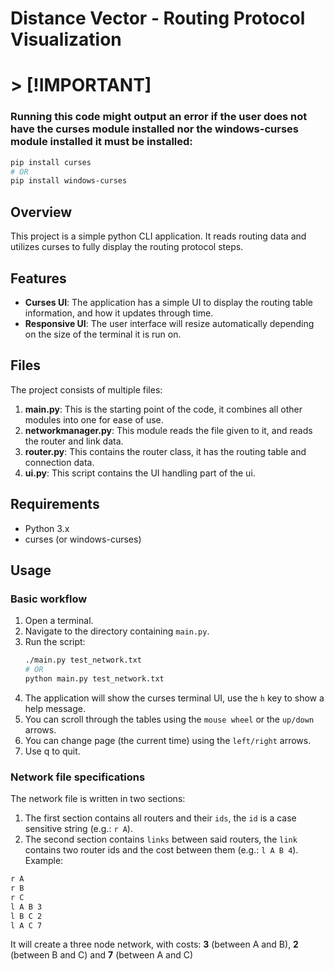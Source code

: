 # Distance Vector - Routing Protocol Visualization
# > [!IMPORTANT]
### Running this code might output an error if the user does not have the curses module installed nor the windows-curses module installed it must be installed:
   ```bash
   pip install curses
   # OR
   pip install windows-curses
   ```
## Overview
This project is a simple python CLI application. It reads routing data and utilizes curses to fully display the routing protocol steps.
## Features
- **Curses UI**: The application has a simple UI to display the routing table information, and how it updates through time.
- **Responsive UI**: The user interface will resize automatically depending on the size of the terminal it is run on.
## Files
The project consists of multiple files:
1. **main.py**: This is the starting point of the code, it combines all other modules into one for ease of use.
2. **networkmanager.py**: This module reads the file given to it, and reads the router and link data.
3. **router.py**: This contains the router class, it has the routing table and connection data.
4. **ui.py**: This script contains the UI handling part of the ui.
## Requirements
- Python 3.x
- curses (or windows-curses)
## Usage
### Basic workflow
1. Open a terminal.
2. Navigate to the directory containing `main.py`.
3. Run the script:
   ```bash
   ./main.py test_network.txt
   # OR
   python main.py test_network.txt
   ```
4. The application will show the curses terminal UI, use the `h` key to show a help message.
5. You can scroll through the tables using the `mouse wheel` or the `up/down` arrows.
6. You can change page (the current time) using the `left/right` arrows.
7. Use q to quit.
### Network file specifications
The network file is written in two sections:
1. The first section contains all routers and their `ids`, the `id` is a case sensitive string (e.g.: `r A`).
2. The second section contains `links` between said routers, the `link` contains two router ids and the cost between them (e.g.: `l A B 4`).
Example:
```txt
r A
r B
r C
l A B 3
l B C 2
l A C 7
```
It will create a three node network, with costs: **3** (between A and B), **2** (between B and C) and **7** (between A and C)
